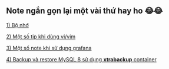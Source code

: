 ## Note ngắn gọn lại một vài thứ hay ho  😂😂 

[1) Bộ nhớ](./1.Bo_nho.md)

[2) Một số tip khi dùng vi/vim](./2.Tips_with_vim.md)

[3) Một số note khi sử dụng grafana](./3.Notes_for_use_Grafana.md)

[4) Backup và restore MySQL 8 sử dụng **xtrabackup** container](./4.Backup_and_Restore_on_MySQL8.md)
